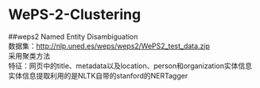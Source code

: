 # WePS-2-Clustering   
##weps2 Named Entity Disambiguation   
数据集：http://nlp.uned.es/weps/weps2/WePS2_test_data.zip   
采用聚类方法   
特征：网页中的title、metadata以及location、person和organization实体信息   
实体信息提取利用的是NLTK自带的stanford的NERTagger 
